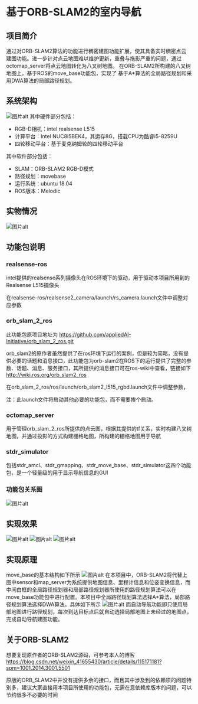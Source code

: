 # 基于ORB-SLAM2的室内导航
## 项目简介
通过对ORB-SLAM2算法的功能进行稠密建图功能扩展，使其具备实时稠密点云
建图功能。进一步针对点云地图难以维护更新，重叠与拖影严重的问题，通过
octomap_server将点云地图转化为八叉树地图。
在ORB-SLAM2所构建的八叉树地图上，基于ROS的move_base功能包，实现了
基于A*算法的全局路径规划和采用DWA算法的局部路径规划。
## 系统架构
![图片alt](./image/系统架构.png)
其中硬件部分包括：
- RGB-D相机：intel realsense L515
- 计算平台：Intel NUC8i5BEK4，其运存8G，搭载CPU为酷睿i5-8259U
- 四轮移动平台：基于麦克纳姆轮的四轮移动平台

其中软件部分包括：
- SLAM：ORB-SLAM2 RGB-D模式
- 路径规划：movebase
- 运行系统：ubuntu 18.04
- ROS版本：Melodic 
## 实物情况
![图片alt](./image/实物图.png)
## 功能包说明

### realsense-ros
intel提供的realsense系列摄像头在ROS环境下的驱动，用于驱动本项目所用到的Realsense L515摄像头

在realsense-ros/realsense2_camera/launch/rs_camera.launch文件中调整对应参数

### orb_slam_2_ros
此功能包原项目地址为 https://github.com/appliedAI-Initiative/orb_slam_2_ros.git

orb_slam2的原作者虽然提供了在ros环境下运行的案例，但是较为简略，没有提供必要的话题和消息接口，此功能包为orb-slam2在ROS下的运行提供了完整的参数、话题、消息、服务接口，其所提供的消息接口可在ros-wiki中查看，链接如下  http://wiki.ros.org/orb_slam2_ros

在orb_slam_2_ros/ros/launch/orb_slam2_l515_rgbd.launch文件中调整参数，

注：此launch文件将启动其他必要的功能包，而不需要挨个启动。

### octomap_server
用于管理orb_slam_2_ros所提供的点云图，根据其提供的tf关系，实时构建八叉树地图，并通过投影的方式构建栅格地图，所构建的栅格地图用于导航



### stdr_simulator
包括stdr_amcl、stdr_gmapping、stdr_move_base、stdr_simulator这四个功能包，是一个轻量级的用于显示导航信息的GUI

### 功能包关系图
![图片alt](./image/功能包关系图.jpg)

## 实现效果
![图片alt](./image/实现效果.jpg)
![图片alt](./image/无障碍.png)
![图片alt](./image/有障碍.png)

## 实现原理
move_base的基本结构如下所示
![图片alt](./image/move_base.png)
在本项目中，ORB-SLAM2将代替上图中sensor和map_server为系统提供地图信息、里程计信息和位姿变换信息，而中间白框的全局路径规划器和局部路径规划器所使用的路径规划算法可以在move_base功能包中进行配置。本项目中全局路径规划算法选择A*算法，局部路径规划算法选择DWA算法。具体如下所示
![图片alt](./image/orb_slam2_with_move_base.png)
而自动导航功能即只使用局部地图进行路径规划，每次到达目标点后就自动选择局部地图上未经过的地图点，完成自动导航建图功能。
## 关于ORB-SLAM2
想要复现原作者的ORB-SLAM2源码，可参考本人的博客 https://blog.csdn.net/weixin_41655430/article/details/115171181?spm=1001.2014.3001.5501

原版的ORB_SLAM2中并没有提供多余的接口，而且其中涉及到的依赖项的问题特别多，建议大家直接用本项目所使用的功能包，无需在意依赖库版本的问题，可以节约很多不必要的时间